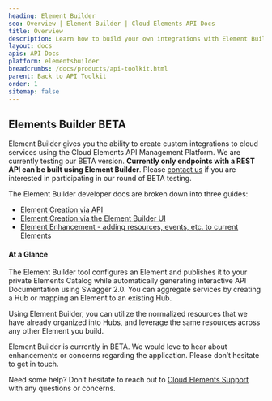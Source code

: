 ```yaml
---
heading: Element Builder
seo: Overview | Element Builder | Cloud Elements API Docs
title: Overview
description: Learn how to build your own integrations with Element Builder.
layout: docs
apis: API Docs
platform: elementsbuilder
breadcrumbs: /docs/products/api-toolkit.html
parent: Back to API Toolkit
order: 1
sitemap: false
---
```


## Elements Builder BETA

Element Builder gives you the ability to create custom integrations to cloud services using the Cloud Elements API Management Platform.  We are currently testing our BETA version.  __Currently only endpoints with a REST API can be built using Element Builder__.  Please [contact us](mailto:support@cloud-elements.com) if you are interested in participating in our round of BETA testing.

The Element Builder developer docs are broken down into three guides:

* [Element Creation via API](create-via-api.html)
* [Element Creation via the Element Builder UI](create-via-element-builder-ui.html)
* [Element Enhancement - adding resources, events, etc. to current Elements](enhance-existing-elements.html)

#### At a Glance

The Element Builder tool configures an Element and publishes it to your private Elements Catalog while automatically generating interactive API Documentation using Swagger 2.0. You can aggregate services by creating a Hub or mapping an Element to an existing Hub.

Using Element Builder, you can utilize the normalized resources that we have already organized into Hubs, and leverage the same resources across any other Element you build.

Element Builder is currently in BETA.  We would love to hear about enhancements or concerns regarding the application.  Please don’t hesitate to get in touch.

Need some help?  Don’t hesitate to reach out to [Cloud Elements Support](mailto:support@cloud-elements.com) with any questions or concerns.
